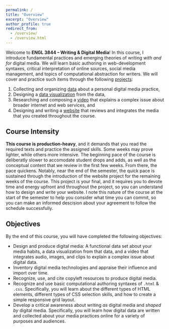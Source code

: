 ```yaml
---
permalink: /
title: "Overview"
excerpt: "Overview"
author_profile: true
redirect_from:
  - /overview/
  - /overview.html
---
```


Welcome to **ENGL 3844 &ndash; Writing &amp; Digital Media**! In this course, I introduce fundamental practices and emerging theories of writing <i>with and for</i> digital media. We will learn basic authoring in web-development syntaxes, critical interpretation of online sources, social media management, and topics of computational abstraction for writers. We will cover and practice such items through the following [projects](projects/):

1. Collecting and organizing [data](projects/p1-data-gathering/) about a personal digital media practice,
2. Designing a [data visualization](projects/p2-visuals/) from the data,
3. Researching and composing a [video](projects/p3-video/) that explains a complex issue about broader internet and web services, and
4. Designing and writing a [website](projects/p4-html-css/) that reviews and integrates the media that you created throughout the course.

## Course Intensity

**This course is production-heavy**, and it demands that you read the required texts and practice the assigned skills. Some weeks may prove lighter, while others more intensive. The beginning pace of the course is deliberatly slower to accomodate student drops and adds, as well as the conceptual content that we review in the first few weeks. From there, the pace quickens. Notably, near the end of the semester, the quick pace is sustained through the introduction of the website project for the remaining weeks of the course. This project is your final, and it requires you to devote time and energy upfront and throughout the project, so you can understand how to design and write your website. I note this nature of the course at the start of the semester to help you consider what time you can commit, so you can make an informed descision about your agreement to follow the schedule successfully.

## Objectives

By the end of this course, you will have completed the following objectives:

<ul class="hokie-shade">
  <li>
    Design and produce digital media: A functional data set about your media habits, a data visualization from that data, and a video that integrates audio, images, and clips to explain a complex issue about digital data.
  </li>
  <li>
    Inventory digital media technologies and appraise their influence and import over time.
  </li>
  <li>
    Recognize, use, and cite copyleft resources to produce digital media.
  </li>
  <li>
    Recognize and use basic computational authoring syntaxes of <code>.html</code> & <code>.css</code>. Specifically, you will learn about the different types of HTML elements, different types of CSS selection skills, and how to create a simple responsive grid layout.
  </li>
  <li>
    Develop a critical awareness about writing <i>as</i> digital media and <i>shaped by</i> digital media. Specifically, you will learn how digital data are written and collected about your media practices online for a variety of purposes and audiences.
  </li>
</ul>
